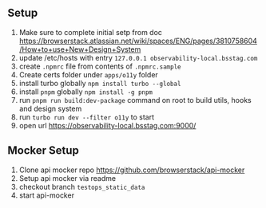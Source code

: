 ## Setup 
1. Make sure to complete initial setp from doc https://browserstack.atlassian.net/wiki/spaces/ENG/pages/3810758604/How+to+use+New+Design+System
2. update /etc/hosts with entry `127.0.0.1 observability-local.bsstag.com`
3. create `.npmrc` file from contents of `.npmrc.sample`
4. Create certs folder under `apps/o11y` folder
5. install turbo globally `npm install turbo --global`
6. install `pnpm` globally `npm install -g pnpm`
7. run `pnpm run build:dev-package` command on root to build utils, hooks and design system
8. run `turbo run dev --filter o11y` to start
9. open url https://observability-local.bsstag.com:9000/

## Mocker Setup

1. Clone api mocker repo https://github.com/browserstack/api-mocker
2. Setup api mocker via readme
3. checkout branch `testops_static_data`
4. start api-mocker